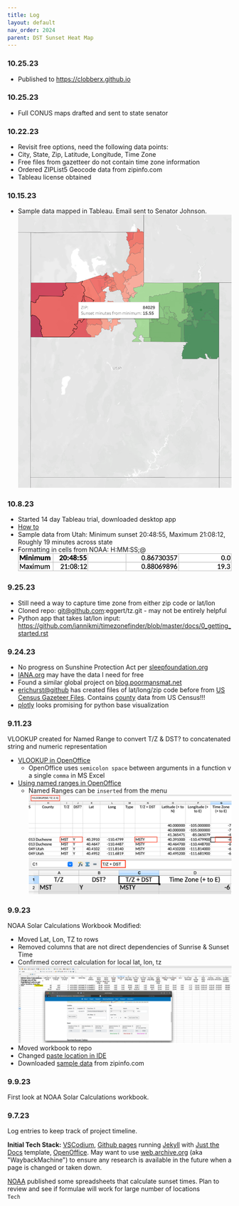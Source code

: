 ```yaml
---
title: Log
layout: default
nav_order: 2024
parent: DST Sunset Heat Map
---
```

### 10.25.23
* Published to https://clobberx.github.io

### 10.25.23
* Full CONUS maps drafted and sent to state senator

### 10.22.23
* Revisit free options, need the following data points:
* City, State, Zip, Latitude, Longitude, Time Zone
* Free files from gazetteer do not contain time zone information
* Ordered ZIPList5 Geocode data from zipinfo.com 
* Tableau license obtained

### 10.15.23
* Sample data mapped in Tableau. Email sent to Senator Johnson.
![Alt text](images/image-1.png)

### 10.8.23
* Started 14 day Tableau trial, downloaded desktop app
* [How to](https://kb.tableau.com/articles/howto/map-from-zip-codes)
* Sample data from Utah: Minimum sunset 20:48:55, Maximum 21:08:12, Roughly 19 minutes across state
* Formatting in cells from NOAA: H:MM:SS;@
![Alt text](images/image.png)

### 9.25.23
* Still need a way to capture time zone from either zip code or lat/lon
* Cloned repo: git@github.com:eggert/tz.git - may not be entirely helpful
* Python app that takes lat/lon input: https://github.com/jannikmi/timezonefinder/blob/master/docs/0_getting_started.rst

### 9.24.23
* No progress on Sunshine Protection Act per [sleepfoundation.org](https://www.sleepfoundation.org/sleep-news/latest-updates-daylight-saving-time-legislation-change)
* [IANA.org](https://data.iana.org/time-zones/tz-link.html#web) may have the data I need for free
* Found a similar global project on [blog.poormansmat.net](https://blog.poormansmath.net/the-time-it-takes-to-change-the-time/)
* [erichurst@github](https://gist.github.com/erichurst/7882666) has created files of lat/long/zip code before from [US Census Gazeteer Files](https://www.census.gov/geographies/reference-files/time-series/geo/gazetteer-files.html). Contains [county](https://www.census.gov/geographies/reference-files/time-series/geo/gazetteer-files.html) data from US Census!!!
* [plotly](https://plotly.com/python/choropleth-maps/) looks promising for python base visualization


### 9.11.23
VLOOKUP created for Named Range to convert T/Z & DST? to concatenated string and numeric representation
* [VLOOKUP in OpenOffice](https://wiki.openoffice.org/wiki/Documentation/How_Tos/Calc:_VLOOKUP_function)
    * OpenOffice uses `semicolon space` between arguments in a function v a single `comma` in MS Excel
* [Using named ranges in OpenOffice](https://forum.openoffice.org/en/forum/viewtopic.php?t=2840)
    * Named Ranges can be `inserted` from the menu
![Alt text](images/DSTY.png)
![Alt text](images/range.png)


### 9.9.23
NOAA Solar Calculations Workbook Modified:
* Moved Lat, Lon, TZ to rows
* Removed columns that are not direct dependencies of Sunrise & Sunset Time
* Confirmed correct calculation for local lat, lon, tz   
![Alt text](images/proof1.png)
* Moved workbook to repo
* Changed [paste location in IDE](https://stackoverflow.com/questions/75831497/how-can-i-paste-images-into-my-markdown-files-in-vs-code)
* Downloaded [sample data](https://zipinfo.com/samples/z5llsam.txt) from zipinfo.com


### 9.9.23
First look at NOAA Solar Calculations workbook.

### 9.7.23
Log entries to keep track of project timeline. 

**Initial Tech Stack:** [VSCodium](https://vscodium.com), [Github pages](https://pages.github.com) running [Jekyll](https://jekyllrb.com) with [Just the Docs](https://just-the-docs.github.io/just-the-docs/) template, [OpenOffice](https://www.openoffice.org). May want to use [web.archive.org](https://web.archive.org) (aka "WaybackMachine") to ensure any research is available in the future when a page is changed or taken down.   

[NOAA](https://gml.noaa.gov/grad/solcalc/calcdetails.html) published some spreadsheets that calculate sunset times. Plan to review and see if formulae will work for large number of locations   
`Tech`